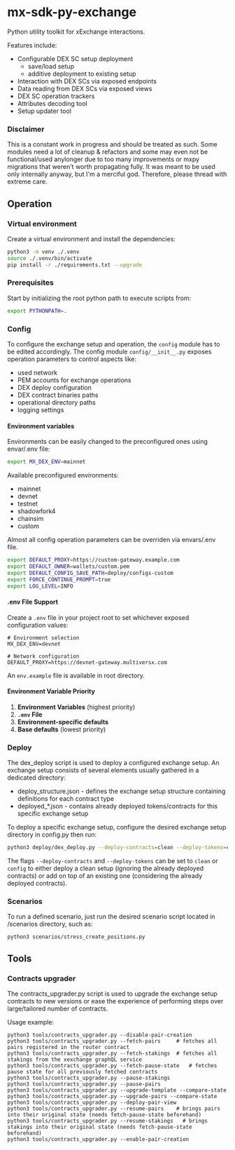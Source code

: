 # mx-sdk-py-exchange
Python utility toolkit for xExchange interactions.

Features include:
- Configurable DEX SC setup deployment
  - save/load setup
  - additive deployment to existing setup
- Interaction with DEX SCs via exposed endpoints
- Data reading from DEX SCs via exposed views
- DEX SC operation trackers 
- Attributes decoding tool
- Setup updater tool

### Disclaimer
This is a constant work in progress and should be treated as such.
Some modules need a lot of cleanup & refactors and some may even not be functional/used anylonger due to
too many improvements or mxpy migrations that weren't worth propagating fully.
It was meant to be used only internally anyway, but I'm a merciful god.
Therefore, please thread with extreme care.

## Operation
### Virtual environment

Create a virtual environment and install the dependencies:

```bash
python3 -m venv ./.venv
source ./.venv/bin/activate
pip install -r ./requirements.txt --upgrade
```

### Prerequisites
Start by initializing the root python path to execute scripts from:
```bash
export PYTHONPATH=.
```

### Config
To configure the exchange setup and operation, the `config` module has to be edited accordingly.
The config module `config/__init__.py` exposes operation parameters to control aspects like:
- used network
- PEM accounts for exchange operations
- DEX deploy configuration
- DEX contract binaries paths
- operational directory paths
- logging settings

#### Environment variables
Environments can be easily changed to the preconfigured ones using envar/.env file:
```bash
export MX_DEX_ENV=mainnet
```
Available preconfigured environments: 
  - mainnet
  - devnet
  - testnet
  - shadowfork4
  - chainsim
  - custom

Almost all config operation parameters can be overriden via envars/.env file.
```bash
export DEFAULT_PROXY=https://custom-gateway.example.com
export DEFAULT_OWNER=wallets/custom.pem
export DEFAULT_CONFIG_SAVE_PATH=deploy/configs-custom
export FORCE_CONTINUE_PROMPT=true
export LOG_LEVEL=INFO
```

#### .env File Support
Create a `.env` file in your project root to set whichever exposed configuration values:

```env
# Environment selection
MX_DEX_ENV=devnet

# Network configuration
DEFAULT_PROXY=https://devnet-gateway.multiversx.com
```

An `env.example` file is available in root directory.

#### Environment Variable Priority

1. **Environment Variables** (highest priority)
2. **`.env` File**
3. **Environment-specific defaults**
4. **Base defaults** (lowest priority)


### Deploy
The dex_deploy script is used to deploy a configured exchange setup.
An exchange setup consists of several elements usually gathered in a dedicated directory:
- deploy_structure.json - defines the exchange setup structure containing definitions for each contract type
- deployed_*.json - contains already deployed tokens/contracts for this specific exchange setup

To deploy a specific exchange setup, configure the desired exchange setup directory in config.py then run:
```bash
python3 deploy/dex_deploy.py --deploy-contracts=clean --deploy-tokens=clean
```
The flags `--deploy-contracts` and `--deploy-tokens` can be set to `clean` or `config` to either deploy a clean setup 
(ignoring the already deployed contracts) or add on top of an existing one (considering the already deployed contracts).

### Scenarios
To run a defined scenario, just run the desired scenario script located in /scenarios directory, such as:
```
python3 scenarios/stress_create_positions.py
```

## Tools
### Contracts upgrader
The contracts_upgrader.py script is used to upgrade the exchange setup contracts to new versions or ease the experience of
performing steps over large/tailored number of contracts.

Usage example:
```
python3 tools/contracts_upgrader.py --disable-pair-creation
python3 tools/contracts_upgrader.py --fetch-pairs     # fetches all pairs registered in the router contract
python3 tools/contracts_upgrader.py --fetch-stakings  # fetches all stakings from the xexchange graphQL service
python3 tools/contracts_upgrader.py --fetch-pause-state   # fetches pause state for all previously fetched contracts
python3 tools/contracts_upgrader.py --pause-stakings
python3 tools/contracts_upgrader.py --pause-pairs
python3 tools/contracts_upgrader.py --upgrade-template --compare-state
python3 tools/contracts_upgrader.py --upgrade-pairs --compare-state
python3 tools/contracts_upgrader.py --deploy-pair-view
python3 tools/contracts_upgrader.py --resume-pairs    # brings pairs into their original state (needs fetch-pause-state beforehand)
python3 tools/contracts_upgrader.py --resume-stakings   # brings stakings into their original state (needs fetch-pause-state beforehand)
python3 tools/contracts_upgrader.py --enable-pair-creation
```